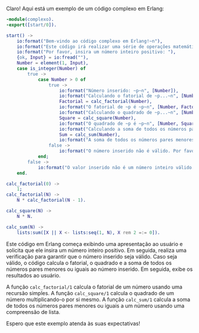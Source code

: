 Claro! Aqui está um exemplo de um código complexo em Erlang:

```erlang
-module(complexo).
-export([start/0]).

start() ->
    io:format("Bem-vindo ao código complexo em Erlang!~n"),
    io:format("Este código irá realizar uma série de operações matemáticas.~n"),
    io:format("Por favor, insira um número inteiro positivo: "),
    {ok, Input} = io:fread(""),
    Number = element(1, Input),
    case is_integer(Number) of
        true ->
            case Number > 0 of
                true ->
                    io:format("Número inserido: ~p~n", [Number]),
                    io:format("Calculando o fatorial de ~p...~n", [Number]),
                    Factorial = calc_factorial(Number),
                    io:format("O fatorial de ~p é ~p~n", [Number, Factorial]),
                    io:format("Calculando o quadrado de ~p...~n", [Number]),
                    Square = calc_square(Number),
                    io:format("O quadrado de ~p é ~p~n", [Number, Square]),
                    io:format("Calculando a soma de todos os números pares menores ou iguais a ~p...~n", [Number]),
                    Sum = calc_sum(Number),
                    io:format("A soma de todos os números pares menores ou iguais a ~p é ~p~n", [Number, Sum]);
                false ->
                    io:format("O número inserido não é válido. Por favor, insira um número inteiro positivo.~n")
            end;
        false ->
            io:format("O valor inserido não é um número inteiro válido. Por favor, tente novamente.~n")
    end.

calc_factorial(0) ->
    1;
calc_factorial(N) ->
    N * calc_factorial(N - 1).

calc_square(N) ->
    N * N.

calc_sum(N) ->
    lists:sum([X || X <- lists:seq(1, N), X rem 2 =:= 0]).
```

Este código em Erlang começa exibindo uma apresentação ao usuário e solicita que ele insira um número inteiro positivo. Em seguida, realiza uma verificação para garantir que o número inserido seja válido. Caso seja válido, o código calcula o fatorial, o quadrado e a soma de todos os números pares menores ou iguais ao número inserido. Em seguida, exibe os resultados ao usuário.

A função `calc_factorial/1` calcula o fatorial de um número usando uma recursão simples. A função `calc_square/1` calcula o quadrado de um número multiplicando-o por si mesmo. A função `calc_sum/1` calcula a soma de todos os números pares menores ou iguais a um número usando uma compreensão de lista.

Espero que este exemplo atenda às suas expectativas!